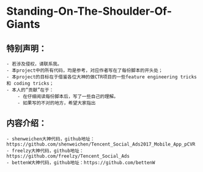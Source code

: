# Standing-On-The-Shoulder-Of-Giants

## 特别声明：
	- 若涉及侵权，请联系我。
	- 本project中的所有代码，均是参考，对应作者写在了每份脚本的开头处；
	- 本project的目标在于借鉴各位大神的做CTR项目的一些feature engineering tricks 和 coding tricks；
	- 本人的“贡献”在于：
		- 在仔细阅读每份脚本后，写了一些自己的理解。
		- 如果写的不对的地方，希望大家指出

## 内容介绍：
	- shenweichen大神代码，github地址：https://github.com/shenweichen/Tencent_Social_Ads2017_Mobile_App_pCVR
	- freelzy大神代码，github地址：https://github.com/freelzy/Tencent_Social_Ads
	- bettenW大神代码，github地址：https://github.com/bettenW


